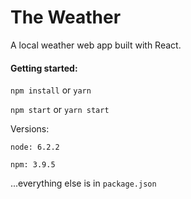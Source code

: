 # The Weather

A local weather web app built with React.

#### Getting started:
`npm install` or `yarn`

`npm start` or `yarn start`

Versions:

`node: 6.2.2`

`npm: 3.9.5`

...everything else is in `package.json`
